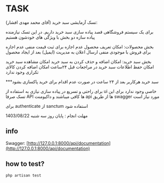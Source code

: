 
# TASK

تسک آزمایشی سبد خرید (آقای محمد مهدی افشار):

برای یک سیستم فروشگاهی قصد پیاده سازی سبد خرید داریم. در این تسک نیازمنده پیاده سازه دو بخش با ویژگی های خودشون هستیم

بخش محصولات:
امکان تعریف محصول
عدم اجازه برای ثبت قیمت منفی
عدم اجازه برای فروش با موجودی منفی
ارسال اعلان به مدیریت (ایمیل) بعد از ایجاد محصول

بخش سبد خرید:
امکان اضافه و حذف کردن به سبد خرید
امکان مشاهده سبد خرید
امکان حفظ اطلاعات سبد خرید در مراجعات قبل ۲۴ساعت
امکان اضافه کردن کالای تکراری وجود
ندارد

\*\*\*سبد خرید هرکاربر بعد از ۲۴ ساعت در صورت عدم اقدام برای خرید پاکسازی بشود

برای راحتی و تسریع در پیاده سازی نیازی به استفاده از ui خاصی وجود ندارد
برای این تسک صرفا API ها کافی میباشند و داکیومنت api ها از طریق swagger مورد نیاز است

برای authenticate از sanctum استفاده شود

مهلت انجام : پایان روز سه شنبه 1403/08/22


## info

Swagger: [http://127.0.0.1:8000/api/documentation](http://127.0.0.1:8000/api/documentation)

## how to test?

```bash
php artisan test
```
